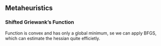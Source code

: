 ## Metaheuristics

### Shifted Griewank’s Function

Function is convex and has only a global minimum, se we can apply BFGS, which can estimate the hessian quite efficietly.
